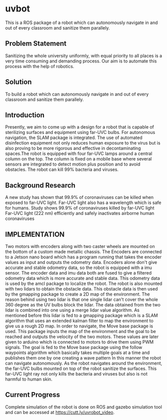 # uvbot
This is a ROS package of a robot which can autonomously navigate in and out of every classroom and sanitize them parallely.

## Problem Statement 
Sanitizing the whole university uniformly, with equal priority to all places is a very time consuming and demanding process. Our aim is to automate this process with the help of robotics. 

## Solution

To build a robot which can autonomously navigate in and out of every classroom and sanitize them parallely.

## Introduction 

Presently, we aim to come up with a design for a robot that is capable of sterilizing surfaces and equipment using far-UVC bulbs. For autonomous navigation, the SLAM package is integrated. The use of automated disinfection equipment not only reduces human exposure to the virus but is also proving to be more rigorous and effective in decontaminating spaces.The robot is equipped with four far-UVC lamps around a central column on the top. The column is fixed on a mobile base where several sensors are integrated to detect motion plus position and to avoid obstacles. The robot can kill 99% bacteria and viruses.

## Background Research

A new study has shown that 99.9% of coronaviruses can be killed when exposed to far-UVC light. Far-UVC light also has a wavelength which is safe for humans.
Study shows 99.9% of coronaviruses killed by far-UVC light
Far-UVC light (222 nm) efficiently and safely inactivates airborne human coronaviruses


## IMPLEMENTATION 
Two motors with encoders along with two caster wheels are mounted on the bottom of a custom made metallic chassis. The Encoders are connected to a Jetson nano board which has a program running that takes the encoder values as input and outputs the odometry data. Encoders alone don't give accurate and stable odometry data, so the robot is equipped with a imu sensor.  The encoder data and imu data both are fused to give a filtered odometry data which is more accurate and stable data. This odometry data is used by the amcl package to localize the robot. The robot is also mounted with two lidars to obtain the obstacle data. This obstacle data is then used by the gmapping package to create a 2D map of the environment. The reason behind using two lidar is that one single lidar can't cover the whole 360 degree as the UV bulbs block the lidar. The data obtained from the two lidar is combined into one using a merge lidar value algorithm. As mentioned before this lidar is fed to a gmapping package which is a SLAM algorithm that uses an extended kalman filter to map the environment to give us a rough 2D map. In order to navigate, the Move base package is used. This package inputs the map of the environment and the goal to be reached and outputs the velocity of the two motors. These values are later given to arduino which is connected to motors to drive them using PWM signals. The goal is fed to the Move base package using the follow waypoints algorithm which basically takes multiple goals at a time and publishes them one by one creating a wave pattern In this manner the robot can navigate autonomously. As the robot navigates around the environment, the far-UVC bulbs mounted on top of the robot sanitize the surfaces. This far-UVC light ray not only kills the bacteria and viruses but also is not harmful to human skin. 



## Current Progress
Complete simulation of the robot is done on ROS and gazebo simulation tool and can be accessed at https://cutt.ly/uvrobot_video.
